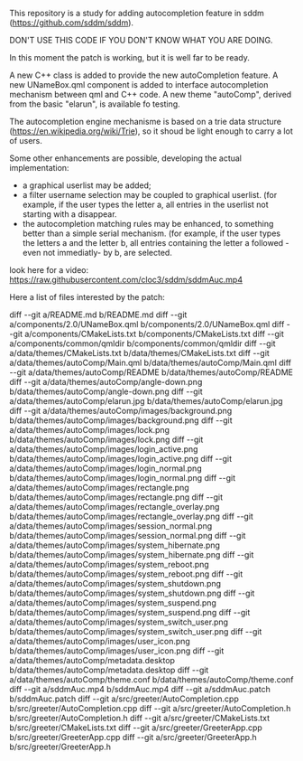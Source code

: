 This repository is a study for adding autocompletion feature in sddm (https://github.com/sddm/sddm).

DON'T USE THIS CODE IF YOU DON'T KNOW WHAT YOU ARE DOING.

In this moment the patch is working, but it is well far to be ready.

A new C++ class is added to provide the new autoCompletion feature. 
A new UNameBox.qml component is added to interface autocompletion mechanism between qml and C++ code.
A new theme "autoComp", derived from the basic "elarun", is available fo testing.

The autocompletion engine mechanisme is based on a trie data structure (https://en.wikipedia.org/wiki/Trie), so it shoud be light enough to carry a lot of users.

Some other enhancements are possible, developing the actual implementation:

 - a graphical userlist may be added;
 - a filter username selection may be coupled to graphical userlist.
   (for example, if the user types the letter a, all entries in the userlist not starting with a disappear.
 - the autocompletion matching rules may be enhanced, to something better than a simple serial mechanism.
   (for example, if the user types the letters a and the letter b, all entries containing the letter a followed -even not immediatly- by b, are selected.

look here for a video:
https://raw.githubusercontent.com/cloc3/sddm/sddmAuc.mp4

Here  a list of files interested by the patch:

diff --git a/README.md b/README.md
diff --git a/components/2.0/UNameBox.qml b/components/2.0/UNameBox.qml
diff --git a/components/CMakeLists.txt b/components/CMakeLists.txt
diff --git a/components/common/qmldir b/components/common/qmldir
diff --git a/data/themes/CMakeLists.txt b/data/themes/CMakeLists.txt
diff --git a/data/themes/autoComp/Main.qml b/data/themes/autoComp/Main.qml
diff --git a/data/themes/autoComp/README b/data/themes/autoComp/README
diff --git a/data/themes/autoComp/angle-down.png b/data/themes/autoComp/angle-down.png
diff --git a/data/themes/autoComp/elarun.jpg b/data/themes/autoComp/elarun.jpg
diff --git a/data/themes/autoComp/images/background.png b/data/themes/autoComp/images/background.png
diff --git a/data/themes/autoComp/images/lock.png b/data/themes/autoComp/images/lock.png
diff --git a/data/themes/autoComp/images/login_active.png b/data/themes/autoComp/images/login_active.png
diff --git a/data/themes/autoComp/images/login_normal.png b/data/themes/autoComp/images/login_normal.png
diff --git a/data/themes/autoComp/images/rectangle.png b/data/themes/autoComp/images/rectangle.png
diff --git a/data/themes/autoComp/images/rectangle_overlay.png b/data/themes/autoComp/images/rectangle_overlay.png
diff --git a/data/themes/autoComp/images/session_normal.png b/data/themes/autoComp/images/session_normal.png
diff --git a/data/themes/autoComp/images/system_hibernate.png b/data/themes/autoComp/images/system_hibernate.png
diff --git a/data/themes/autoComp/images/system_reboot.png b/data/themes/autoComp/images/system_reboot.png
diff --git a/data/themes/autoComp/images/system_shutdown.png b/data/themes/autoComp/images/system_shutdown.png
diff --git a/data/themes/autoComp/images/system_suspend.png b/data/themes/autoComp/images/system_suspend.png
diff --git a/data/themes/autoComp/images/system_switch_user.png b/data/themes/autoComp/images/system_switch_user.png
diff --git a/data/themes/autoComp/images/user_icon.png b/data/themes/autoComp/images/user_icon.png
diff --git a/data/themes/autoComp/metadata.desktop b/data/themes/autoComp/metadata.desktop
diff --git a/data/themes/autoComp/theme.conf b/data/themes/autoComp/theme.conf
diff --git a/sddmAuc.mp4 b/sddmAuc.mp4
diff --git a/sddmAuc.patch b/sddmAuc.patch
diff --git a/src/greeter/AutoCompletion.cpp b/src/greeter/AutoCompletion.cpp
diff --git a/src/greeter/AutoCompletion.h b/src/greeter/AutoCompletion.h
diff --git a/src/greeter/CMakeLists.txt b/src/greeter/CMakeLists.txt
diff --git a/src/greeter/GreeterApp.cpp b/src/greeter/GreeterApp.cpp
diff --git a/src/greeter/GreeterApp.h b/src/greeter/GreeterApp.h
